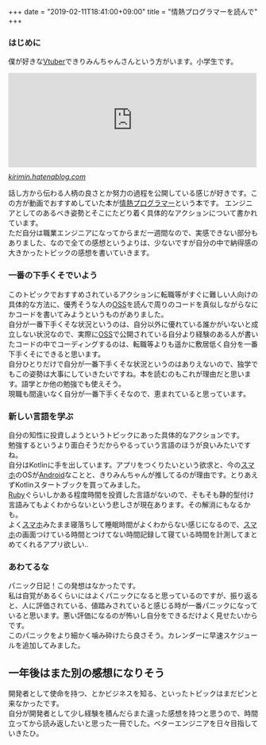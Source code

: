 +++
date = "2019-02-11T18:41:00+09:00"
title = "情熱プログラマーを読んで"
+++

<body>
<h3>はじめに</h3>

<p>僕が好きな<a class="keyword" href="http://d.hatena.ne.jp/keyword/Vtuber">Vtuber</a>できりみんちゃんさんという方がいます。小学生です。</p>

<p><iframe src="https://hatenablog-parts.com/embed?url=https%3A%2F%2Fkirimin.hatenablog.com%2Fentry%2F2019%2F02%2F09%2F225600" title="最近話題のきりみんちゃんって何者？小学生でプログラマーって本当？労働基準法は！？調べてみました - みんからきりまで" class="embed-card embed-blogcard" scrolling="no" frameborder="0" style="display: block; width: 100%; height: 190px; max-width: 500px; margin: 10px 0px;"></iframe><cite class="hatena-citation"><a href="https://kirimin.hatenablog.com/entry/2019/02/09/225600">kirimin.hatenablog.com</a></cite></p>

<p>話し方から伝わる人柄の良さとか努力の過程を公開している感じが好きです。この方が動画でおすすめしていた本が<a href="https://www.amazon.co.jp/exec/obidos/ASIN/4274067939/cevidcpp-22/">情熱プログラマー</a>という本です。
エンジニアとしてのあるべき姿勢とそこにたどり着く具体的なアクションについて書かれています。<br>
ただ自分は職業エンジニアになってからまだ一週間なので、実感できない部分もありました、なので全ての感想というよりは、少ないですが自分の中で納得感の大きかったトピックの感想を書いていきます。</p>

<h3>一番の下手くそでいよう</h3>

<p>このトピックでおすすめされているアクションに転職等がすぐに難しい人向けの具体的な方法に、優秀そうな人の<a class="keyword" href="http://d.hatena.ne.jp/keyword/OSS">OSS</a>を読んで周りのコードを真似しながらなにかコードを書いてみようというものがありました。<br>
自分が一番下手くそな状況というのは、自分以外に優れている誰かがいないと成立しない状況なので、実際に<a class="keyword" href="http://d.hatena.ne.jp/keyword/OSS">OSS</a>で公開されている自分より経験のある人が書いたコードの中でコーディングするのは、転職等よりも遥かに敷居低く自分を一番下手くそにできると思います。  <br>
自分ひとりだけで自分が一番下手くそな状況というのはありえないので、独学でもこの姿勢は大事にしていきたいですね。本を読むのもこれが理由だと思います。語学とか他の勉強でも使えそう。<br>
現職も間違いなく自分が一番下手くそなので、恵まれていると思っています。</p>

<h3>新しい言語を学ぶ</h3>

<p>自分の知性に投資しようというトピックにあった具体的なアクションです。<br>
勉強するというより面白そうだからやるっていう言語のほうが良いみたいですね。<br>
自分はKotlinに手を出しています。アプリをつくりたいという欲求と、今の<a class="keyword" href="http://d.hatena.ne.jp/keyword/%A5%B9%A5%DE%A5%DB">スマホ</a>のOSが<a class="keyword" href="http://d.hatena.ne.jp/keyword/Android">Android</a>なことと、きりみんちゃんが推してるのが理由です。とりあえずKotlinスタートブックを買ってみました。<br>
<a class="keyword" href="http://d.hatena.ne.jp/keyword/Ruby">Ruby</a>ぐらいしかある程度時間を投資した言語がないので、そもそも静的型付け言語みてもよくわからないという悲しさが現在あります。その解消にもなるかも。<br>
よく<a class="keyword" href="http://d.hatena.ne.jp/keyword/%A5%B9%A5%DE%A5%DB">スマホ</a>みたまま寝落ちして睡眠時間がよくわからない感じになるので、<a class="keyword" href="http://d.hatena.ne.jp/keyword/%A5%B9%A5%DE%A5%DB">スマホ</a>の画面つけている時間とつけてない時間記録して寝ている時間を計測してまとめてくれるアプリ欲しい‥</p>

<h3>あわてるな</h3>

<p>パニック日記！この発想はなかったです。<br>
私は自覚があるくらいにはよくパニックになると思っているのですが、振り返ると、人に評価されている、値踏みされていると感じる時が一番パニックになっていると思います。悪い評価になるのが怖いし自分をできるだけよく見せたいからです。<br>
このパニックをより細かく噛み砕けたら良さそう。カレンダーに早速スケジュールを追加してみました。</p>

<h2>一年後はまた別の感想になりそう</h2>

<p>開発者として使命を持つ、とかビジネスを知る、といったトピックはまだピンと来なかったです。<br>
自分が開発者として少し経験を積んだらまた違った感想を持つと思うので、時間立ってから読み返したいと思った一冊でした。ベターエンジニアを日々目指していきたひ。</p>
</body>
